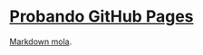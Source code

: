 [Probando GitHub Pages](https://vicente-gonzalez-ruiz.github.io/probando_pages)
=====================

[Markdown mola](https://markdown-it.github.io/).
